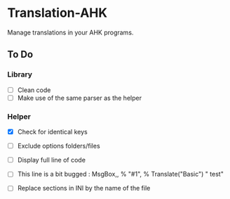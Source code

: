 # Translation-AHK

Manage translations in your AHK programs.

## To Do

### Library

- [ ] Clean code
- [ ] Make use of the same parser as the helper

### Helper

- [x] Check for identical keys
- [ ] Exclude options folders/files
- [ ] Display full line of code
- [ ] This line is a bit bugged : MsgBox,,  % "#1", % Translate("Basic") " test"
- [ ] Replace sections in INI by the name of the file

